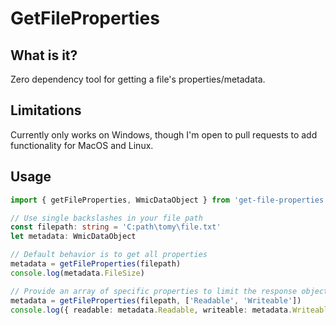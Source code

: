 # GetFileProperties

## What is it?

Zero dependency tool for getting a file's properties/metadata.

## Limitations

Currently only works on Windows, though I'm open to pull requests to add
functionality for MacOS and Linux.

## Usage

```ts
import { getFileProperties, WmicDataObject } from 'get-file-properties'

// Use single backslashes in your file path
const filepath: string = 'C:path\tomy\file.txt'
let metadata: WmicDataObject

// Default behavior is to get all properties
metadata = getFileProperties(filepath)
console.log(metadata.FileSize)

// Provide an array of specific properties to limit the response object
metadata = getFileProperties(filepath, ['Readable', 'Writeable'])
console.log({ readable: metadata.Readable, writeable: metadata.Writeable })
```
